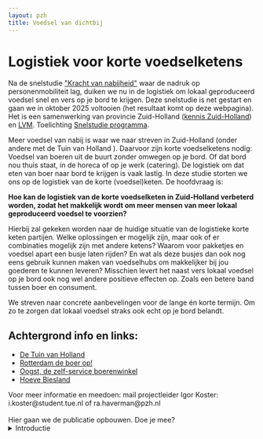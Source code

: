 ```yaml
---
layout: pzh
title: Voedsel van dichtbij
---
```

# Logistiek voor korte voedselketens


<div class="tekstblok">
  Na de snelstudie <a href="https://kennis.zuid-holland.nl/nabijheid" target="_blank">"Kracht van nabijheid"</a>  waar de nadruk op personenmobiliteit lag, duiken we nu in de logistiek om lokaal geproduceerd voedsel snel en vers op je bord te krijgen. Deze snelstudie is net gestart en gaan we in oktober 2025 voltooien (het resultaat komt op deze webpagina). Het is een samenwerking van provincie Zuid-Holland (<a href="https://kennis.zuid-holland.nl/" target="_blank">kennis Zuid-Holland</a>) en <a href="https://labverantwoordemobiliteit.nl/" target="_blank">LVM</a>. Toelichting <a href="snelstudie-werkwijzer.html" target="_blank">Snelstudie programma</a>.
 
</div>

 Meer voedsel van nabij is waar we naar streven in Zuid-Holland (onder andere met de Tuin van Holland ). Daarvoor zijn korte voedselketens nodig: Voedsel van boeren uit de buurt zonder omwegen op je bord. Of dat bord nou thuis staat, in de horeca of op je werk (catering).  De logistiek om dat eten van boer naar bord te krijgen is vaak lastig. In deze studie storten we ons op de logistiek van de korte (voedsel)keten. De hoofdvraag is: 


**Hoe kan de logistiek van de korte voedselketen in Zuid-Holland verbeterd worden, zodat het makkelijk wordt om meer mensen van meer lokaal geproduceerd voedsel te voorzien?**

Hierbij zal gekeken worden naar de huidige situatie van de logistieke korte keten partijen. Welke oplossingen er mogelijk zijn, maar ook of er combinaties mogelijk zijn met andere ketens? Waarom voor pakketjes en voedsel apart een busje laten rijden? En wat als deze busjes dan ook nog eens gebruik kunnen maken van voedselhubs om makkelijker bij jou goederen te kunnen leveren? Misschien levert het naast vers lokaal voedsel op je bord ook nog wel andere positieve effecten op. Zoals een betere band tussen boer en consument.

We streven naar concrete aanbevelingen voor de lange én korte termijn. Om zo te zorgen dat lokaal voedsel straks ook echt op je bord belandt.  



## Achtergrond info en links:
- [De Tuin van Holland](https://www.detuinvanholland.nl/)
- [Rotterdam de boer op!](https://www.rotterdamdeboerop.nl/)
- [Oogst, de zelf-service boerenwinkel](https://www.oogst.shop/)
- [ Hoeve Biesland](https://hoevebiesland.nl/)

<div class="tekstblok">
Voor meer informatie en meedoen: mail projectleider Igor Koster: i.koster@student.tue.nl of ra.haverman@pzh.nl
</div>
<br>
Hier gaan we de publicatie opbouwen. Doe je mee?
<details> <summary>Introductie</summary>
<p>Voedsel wordt op dit moment uit alle landen van de wereld gehaald. Van tomaten uit Marokko tot boontjes uit Senegal. Soms is dit verklaarbaar maar vraagt ook veel transport en daarmee uitstoot terwijl er dichtbij huis ook veel eten groeit. 
</p><p>
Lokaal geproduceerd voedsel beland maar zelden op de borden van mensen in de buurt. Kan dit niet slimmer aangepakt worden waarbij de lokale boer kan zorgen voor jouw eten, thuis, in de horeca en op het werk. Meer lokaal voedsel eten zorgt voor een veerkrachtiger voedselsystem, financieel betere positie van de boeren en is bovendien een duurzamer alternatief. Zeker als de boeren gestimuleerd en beloond worden om natuur-inclusief of biologisch te werken.    
</p><p>
Maar waarom gebeurt dit eigenlijk niet? En hoe verbeteren we de situatie? Vaak zitten hier ook logistieke problemen in, ons systeem is er nog niet op ingericht. In deze snelstudie zal naar dit systeem en haar logistiek gekeken worden door antwoord te zoeken op: 
</p><p><i>
“Hoe kan de logistiek van de korte voedselketen in Zuid-Holland verbeterd worden, zodat het makkelijk wordt om meer mensen van meer lokaal geproduceerd voedsel te voorzien?” 
</i></p><p>
Want uiteindelijk zou het mooi zijn als we allemaal wat meer lokaal voedsel op ons bord hebben. Om hier inzicht in te krijgen zal er eerst een schets gegeven worden van de huidige situatie. Gevolgd door het kijken naar mogelijke oplossingen. Zijn er oplossingen mogelijk met andere ketens? Waarom zouden er immers aparte busje moeten rijden voor pakketjes en voedsel? En wat als deze busjes dan ook nog eens gebruik kunnen maken van (voedsel) hubs om het voedsel makkelijker en efficiënter te kunnen leven? Misschien levert dit alles ook nog wel ander positieve effecten op waar zowel boer en consument van kunnen profiteren, bijvoorbeeld beter begrip voor elkaar.
</p>
</details>
<br>
